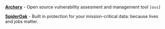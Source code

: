 [**Archery**](https://archerysec.info/) - Open source vulnerability assesment and management tool `[oss]`

[**SpiderOak**](https://spideroak.com/) - Built in protection for your mission-critical data: because lives and jobs matter.
